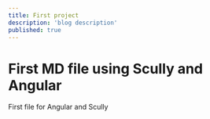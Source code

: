 ```yaml
---
title: First project
description: 'blog description'
published: true
---
```


# First MD file using Scully and Angular
First file for Angular and Scully